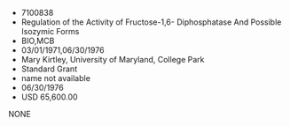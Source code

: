 * 7100838
* Regulation of the Activity of Fructose-1,6- Diphosphatase   And Possible Isozymic Forms
* BIO,MCB
* 03/01/1971,06/30/1976
* Mary Kirtley, University of Maryland, College Park
* Standard Grant
*   name not available
* 06/30/1976
* USD 65,600.00

NONE